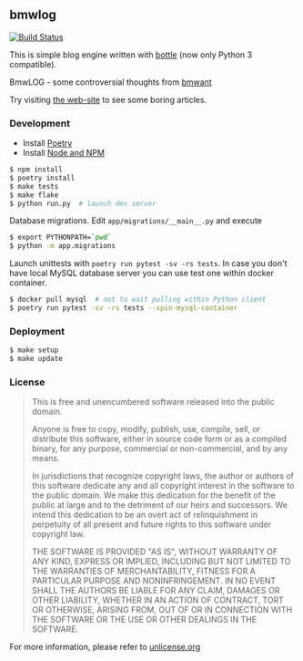 ## bmwlog

[![Build Status](https://travis-ci.org/bmwant/bmwlog.svg?branch=master)](https://travis-ci.org/bmwant/bmwlog)

This is simple blog engine written with [bottle](https://bottlepy.org/docs/dev/)
(now only Python 3 compatible).

BmwLOG - some controversial thoughts from [bmwant](https://twitter.com/bmwant)

Try visiting [the web-site](http://bmwlog.pp.ua/) to see some boring articles.

### Development

* Install [Poetry](https://poetry.eustace.io/docs/#installation)
* Install [Node and NPM](https://nodejs.org/en/download/)

```bash
$ npm install
$ poetry install
$ make tests
$ make flake
$ python run.py  # launch dev server
```

Database migrations. Edit `app/migrations/__main__.py` and execute

```bash
$ export PYTHONPATH=`pwd`
$ python -m app.migrations
```

Launch unittests with `poetry run pytest -sv -rs tests`. In case you don't have
local MySQL database server you can use test one within docker container.

```bash
$ docker pull mysql  # not to wait pulling within Python client
$ poetry run pytest -sv -rs tests --spin-mysql-container
```

### Deployment

```bash
$ make setup
$ make update
```

### License

> This is free and unencumbered software released into the public domain.
>
> Anyone is free to copy, modify, publish, use, compile, sell, or
> distribute this software, either in source code form or as a compiled
> binary, for any purpose, commercial or non-commercial, and by any
> means.
>
> In jurisdictions that recognize copyright laws, the author or authors
> of this software dedicate any and all copyright interest in the
> software to the public domain. We make this dedication for the benefit
> of the public at large and to the detriment of our heirs and
> successors. We intend this dedication to be an overt act of
> relinquishment in perpetuity of all present and future rights to this
> software under copyright law.
>
> THE SOFTWARE IS PROVIDED "AS IS", WITHOUT WARRANTY OF ANY KIND,
> EXPRESS OR IMPLIED, INCLUDING BUT NOT LIMITED TO THE WARRANTIES OF
> MERCHANTABILITY, FITNESS FOR A PARTICULAR PURPOSE AND NONINFRINGEMENT.
> IN NO EVENT SHALL THE AUTHORS BE LIABLE FOR ANY CLAIM, DAMAGES OR
> OTHER LIABILITY, WHETHER IN AN ACTION OF CONTRACT, TORT OR OTHERWISE,
> ARISING FROM, OUT OF OR IN CONNECTION WITH THE SOFTWARE OR THE USE OR
> OTHER DEALINGS IN THE SOFTWARE.

For more information, please refer to [unlicense.org](http://unlicense.org)
